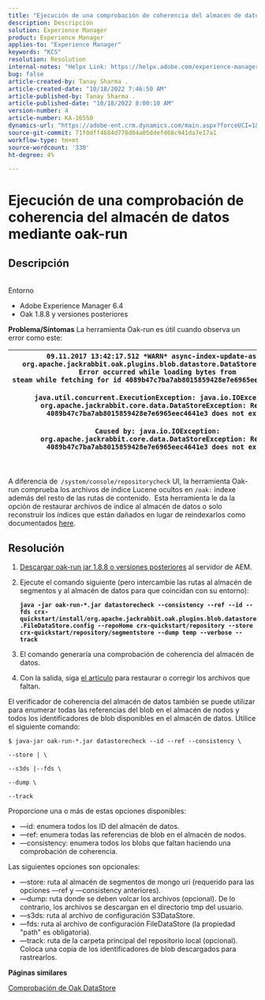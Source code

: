 ```yaml
---
title: "Ejecución de una comprobación de coherencia del almacén de datos mediante oak-run"
description: Descripción
solution: Experience Manager
product: Experience Manager
applies-to: "Experience Manager"
keywords: "KCS"
resolution: Resolution
internal-notes: "Helpx Link: https://helpx.adobe.com/experience-manager/kb/How-to-run-a-datastore-consistency-check-via-oak-run-AEM.html"
bug: false
article-created-by: Tanay Sharma .
article-created-date: "10/18/2022 7:46:50 AM"
article-published-by: Tanay Sharma .
article-published-date: "10/18/2022 8:00:10 AM"
version-number: 4
article-number: KA-16550
dynamics-url: "https://adobe-ent.crm.dynamics.com/main.aspx?forceUCI=1&pagetype=entityrecord&etn=knowledgearticle&id=2cd5c202-b94e-ed11-bba2-0022480868ff"
source-git-commit: 71f0dff4684d778d04a05ddefd68c941da7e17a1
workflow-type: tm+mt
source-wordcount: '330'
ht-degree: 4%

---
```


# Ejecución de una comprobación de coherencia del almacén de datos mediante oak-run

## Descripción

<br>Entorno<br>
- Adobe Experience Manager 6.4
- Oak 1.8.8 y versiones posteriores



<b>Problema/Síntomas</b>
La herramienta Oak-run es útil cuando observa un error como este:


| `09.11.2017 13:42:17.512 *WARN* async-index-update-async org.apache.jackrabbit.oak.plugins.blob.datastore.DataStoreBlobStore Error occurred while loading bytes from steam while fetching for id 4089b47c7ba7ab8015859428e7e6965eec4641e3#241`<br><br>`java.util.concurrent.ExecutionException: java.io.IOException: org.apache.jackrabbit.core.data.DataStoreException: Record 4089b47c7ba7ab8015859428e7e6965eec4641e3 does not exist`<br><br>`Caused by: java.io.IOException: org.apache.jackrabbit.core.data.DataStoreException: Record 4089b47c7ba7ab8015859428e7e6965eec4641e3 does not exist` |
| --- |



|  |
| --- |

<br>A diferencia de` /system/console/repositorycheck` UI, la herramienta Oak-run comprueba los archivos de índice Lucene ocultos en `/oak:` indexe además del resto de las rutas de contenido.  Esta herramienta le da la opción de restaurar archivos de índice al almacén de datos o solo reconstruir los índices que están dañados en lugar de reindexarlos como documentados [here](https://helpx.adobe.com/experience-manager/kb/oak-blobstore-inconsistency-blobId.html).

## Resolución


1. [Descargar oak-run jar 1.8.8 o versiones posteriores](https://repo1.maven.org/maven2/org/apache/jackrabbit/oak-run/1.6.6/oak-run-1.6.6.jar) al servidor de AEM.
2. Ejecute el comando siguiente (pero intercambie las rutas al almacén de segmentos y al almacén de datos para que coincidan con su entorno):

   <b>`java -jar oak-run-*.jar datastorecheck --consistency --ref --id --fds crx-quickstart/install/org.apache.jackrabbit.oak.plugins.blob.datastore.FileDataStore.config --repoHome crx-quickstart/repository --store crx-quickstart/repository/segmentstore --dump temp --verbose --track`</b>


3. El comando generaría una comprobación de coherencia del almacén de datos.
4. Con la salida, siga [el artículo](https://helpx.adobe.com/experience-manager/kb/oak-blobstore-inconsistency-blobId.html) para restaurar o corregir los archivos que faltan.


El verificador de coherencia del almacén de datos también se puede utilizar para enumerar todas las referencias del blob en el almacén de nodos y todos los identificadores de blob disponibles en el almacén de datos. Utilice el siguiente comando:

`$ java-jar oak-run-*.jar datastorecheck --id --ref --consistency \`

`--store | \`

`--s3ds |--fds \`

`--dump \`

`--track`

Proporcione una o más de estas opciones disponibles:

- —id: enumera todos los ID del almacén de datos.
- —ref: enumera todas las referencias de blob en el almacén de nodos.
- —consistency: enumera todos los blobs que faltan haciendo una comprobación de coherencia.


Las siguientes opciones son opcionales:

- —store: ruta al almacén de segmentos de mongo uri (requerido para las opciones —ref y —consistency anteriores).
- —dump: ruta donde se deben volcar los archivos (opcional). De lo contrario, los archivos se descargan en el directorio tmp del usuario.
- —s3ds: ruta al archivo de configuración S3DataStore.
- —fds: ruta al archivo de configuración FileDataStore (la propiedad &quot;path&quot; es obligatoria).
- —track: ruta de la carpeta principal del repositorio local (opcional). Coloca una copia de los identificadores de blob descargados para rastrearlos.


<b>Páginas similares</b>

[Comprobación de Oak DataStore](https://github.com/apache/jackrabbit-oak/tree/1.8/oak-run#oak-datastore-check)
